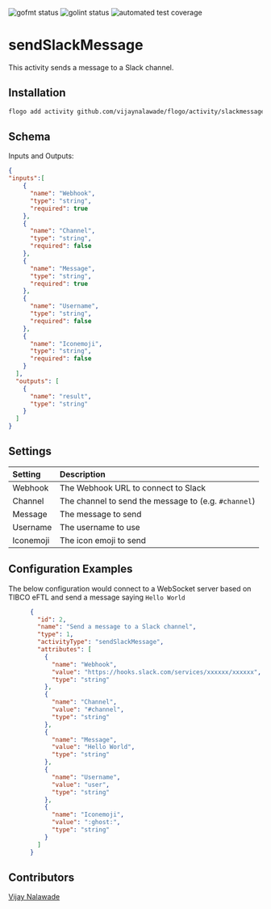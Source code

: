 ![gofmt status](https://img.shields.io/badge/gofmt-compliant-green.svg?style=flat-square) ![golint status](https://img.shields.io/badge/golint-compliant-green.svg?style=flat-square) ![automated test coverage](https://img.shields.io/badge/test%20coverage-1%20testcase-orange.svg?style=flat-square)

# sendSlackMessage
This activity sends a message to a Slack channel.

## Installation

```bash
flogo add activity github.com/vijaynalawade/flogo/activity/slackmessage
```

## Schema
Inputs and Outputs:

```json
{
"inputs":[
    {
      "name": "Webhook",
      "type": "string",
      "required": true
    },
    {
      "name": "Channel",
      "type": "string",
      "required": false
    },
    {
      "name": "Message",
      "type": "string",
      "required": true
    },
    {
      "name": "Username",
      "type": "string",
      "required": false
    },
    {
      "name": "Iconemoji",
      "type": "string",
      "required": false
    }
  ],
  "outputs": [
    {
      "name": "result",
      "type": "string"
    }
  ]
}
```

## Settings
| Setting     | Description    |
|:------------|:---------------|
| Webhook     | The Webhook URL to connect to Slack |         
| Channel     | The channel to send the message to (e.g. `#channel`)   |
| Message     | The message to send |
| Username    | The username to use |
| Iconemoji   | The icon emoji to send |

## Configuration Examples
The below configuration would connect to a WebSocket server based on TIBCO eFTL and send a message saying `Hello World`
```json
      {
        "id": 2,
        "name": "Send a message to a Slack channel",
        "type": 1,
        "activityType": "sendSlackMessage",
        "attributes": [
          {
            "name": "Webhook",
            "value": "https://hooks.slack.com/services/xxxxxx/xxxxxx",
            "type": "string"
          },
          {
            "name": "Channel",
            "value": "#channel",
            "type": "string"
          },
          {
            "name": "Message",
            "value": "Hello World",
            "type": "string"
          },
          {
            "name": "Username",
            "value": "user",
            "type": "string"
          },
          {
            "name": "Iconemoji",
            "value": ":ghost:",
            "type": "string"
          }
        ]
      }
```

## Contributors
[Vijay Nalawade](https://github.com/vijaynalawade)